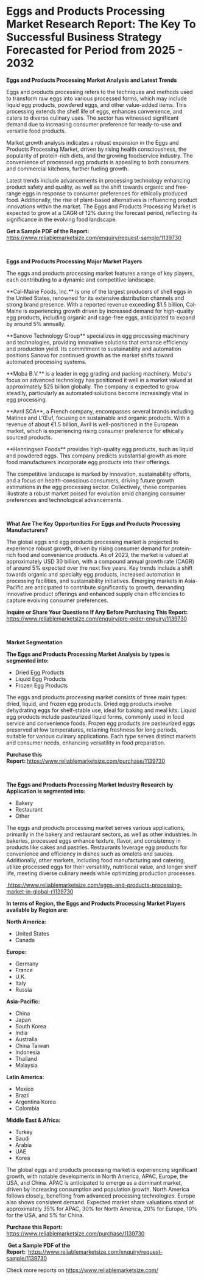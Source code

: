 <p><h1>Eggs and Products Processing Market Research Report: The Key To Successful Business Strategy Forecasted for Period from 2025 - 2032</h1></p><p><strong>Eggs and Products Processing Market Analysis and Latest Trends</strong></p>
<p><p>Eggs and products processing refers to the techniques and methods used to transform raw eggs into various processed forms, which may include liquid egg products, powdered eggs, and other value-added items. This processing extends the shelf life of eggs, enhances convenience, and caters to diverse culinary uses. The sector has witnessed significant demand due to increasing consumer preference for ready-to-use and versatile food products.</p><p>Market growth analysis indicates a robust expansion in the Eggs and Products Processing Market, driven by rising health consciousness, the popularity of protein-rich diets, and the growing foodservice industry. The convenience of processed egg products is appealing to both consumers and commercial kitchens, further fueling growth.</p><p>Latest trends include advancements in processing technology enhancing product safety and quality, as well as the shift towards organic and free-range eggs in response to consumer preferences for ethically produced food. Additionally, the rise of plant-based alternatives is influencing product innovations within the market. The Eggs and Products Processing Market is expected to grow at a CAGR of 12% during the forecast period, reflecting its significance in the evolving food landscape.</p></p>
<p><strong>Get a Sample PDF of the Report:&nbsp;</strong> <a href="https://www.reliablemarketsize.com/enquiry/request-sample/1139730?utm_campaign=2315&utm_medium=2&utm_source=Github&utm_content=ia&utm_term=25032025&utm_id=eggs-and-products-processing">https://www.reliablemarketsize.com/enquiry/request-sample/1139730</a></p>
<p>&nbsp;</p>
<p><strong>Eggs and Products Processing Major Market Players</strong></p>
<p><p>The eggs and products processing market features a range of key players, each contributing to a dynamic and competitive landscape. </p><p>**Cal-Maine Foods, Inc.** is one of the largest producers of shell eggs in the United States, renowned for its extensive distribution channels and strong brand presence. With a reported revenue exceeding $1.5 billion, Cal-Maine is experiencing growth driven by increased demand for high-quality egg products, including organic and cage-free eggs, anticipated to expand by around 5% annually.</p><p>**Sanovo Technology Group** specializes in egg processing machinery and technologies, providing innovative solutions that enhance efficiency and production yield. Its commitment to sustainability and automation positions Sanovo for continued growth as the market shifts toward automated processing systems.</p><p>**Moba B.V.** is a leader in egg grading and packing machinery. Moba's focus on advanced technology has positioned it well in a market valued at approximately $25 billion globally. The company is expected to grow steadily, particularly as automated solutions become increasingly vital in egg processing.</p><p>**Avril SCA**, a French company, encompasses several brands including Matines and L'Œuf, focusing on sustainable and organic products. With a revenue of about €1.5 billion, Avril is well-positioned in the European market, which is experiencing rising consumer preference for ethically sourced products.</p><p>**Henningsen Foods** provides high-quality egg products, such as liquid and powdered eggs. This company predicts substantial growth as more food manufacturers incorporate egg products into their offerings.</p><p>The competitive landscape is marked by innovation, sustainability efforts, and a focus on health-conscious consumers, driving future growth estimations in the egg processing sector. Collectively, these companies illustrate a robust market poised for evolution amid changing consumer preferences and technological advancements.</p></p>
<p>&nbsp;</p>
<p><strong>What Are The Key Opportunities For Eggs and Products Processing Manufacturers?</strong></p>
<p><p>The global eggs and egg products processing market is projected to experience robust growth, driven by rising consumer demand for protein-rich food and convenience products. As of 2023, the market is valued at approximately USD 30 billion, with a compound annual growth rate (CAGR) of around 5% expected over the next five years. Key trends include a shift towards organic and specialty egg products, increased automation in processing facilities, and sustainability initiatives. Emerging markets in Asia-Pacific are anticipated to contribute significantly to growth, demanding innovative product offerings and enhanced supply chain efficiencies to capture evolving consumer preferences.</p></p>
<p><strong>Inquire or Share Your Questions If Any Before Purchasing This Report:</strong> <a href="https://www.reliablemarketsize.com/enquiry/pre-order-enquiry/1139730?utm_campaign=2315&utm_medium=2&utm_source=Github&utm_content=ia&utm_term=25032025&utm_id=eggs-and-products-processing">https://www.reliablemarketsize.com/enquiry/pre-order-enquiry/1139730</a></p>
<p>&nbsp;</p>
<p><strong>Market Segmentation</strong></p>
<p><strong>The Eggs and Products Processing Market Analysis by types is segmented into:</strong></p>
<p><ul><li>Dried Egg Products</li><li>Liquid Egg Products</li><li>Frozen Egg Products</li></ul></p>
<p><p>The eggs and products processing market consists of three main types: dried, liquid, and frozen egg products. Dried egg products involve dehydrating eggs for shelf-stable use, ideal for baking and meal kits. Liquid egg products include pasteurized liquid forms, commonly used in food service and convenience foods. Frozen egg products are pasteurized eggs preserved at low temperatures, retaining freshness for long periods, suitable for various culinary applications. Each type serves distinct markets and consumer needs, enhancing versatility in food preparation.</p></p>
<p><strong>Purchase this Report:&nbsp;</strong><a href="https://www.reliablemarketsize.com/purchase/1139730?utm_campaign=2315&utm_medium=2&utm_source=Github&utm_content=ia&utm_term=25032025&utm_id=eggs-and-products-processing">https://www.reliablemarketsize.com/purchase/1139730</a></p>
<p>&nbsp;</p>
<p><strong>The Eggs and Products Processing Market Industry Research by Application is segmented into:</strong></p>
<p><ul><li>Bakery</li><li>Restaurant</li><li>Other</li></ul></p>
<p><p>The eggs and products processing market serves various applications, primarily in the bakery and restaurant sectors, as well as other industries. In bakeries, processed eggs enhance texture, flavor, and consistency in products like cakes and pastries. Restaurants leverage egg products for convenience and efficiency in dishes such as omelets and sauces. Additionally, other markets, including food manufacturing and catering, utilize processed eggs for their versatility, nutritional value, and longer shelf life, meeting diverse culinary needs while optimizing production processes.</p></p>
<p><a href="https://www.reliablemarketsize.com/eggs-and-products-processing-market-in-global-r1139730?utm_campaign=2315&utm_medium=2&utm_source=Github&utm_content=ia&utm_term=25032025&utm_id=eggs-and-products-processing">&nbsp;https://www.reliablemarketsize.com/eggs-and-products-processing-market-in-global-r1139730</a></p>
<p><strong>In terms of Region, the Eggs and Products Processing Market Players available by Region are:</strong></p>
<p>
    <p> <strong> North America: </strong>
        <ul>
            <li>United States</li>
            <li>Canada</li>
        </ul>
        </p> 
    <p> <strong> Europe: </strong>
        <ul>
            <li>Germany</li>
            <li>France</li>
            <li>U.K.</li>
            <li>Italy</li>
            <li>Russia</li>
        </ul>
        </p> 
    <p> <strong> Asia-Pacific: </strong>
        <ul>
            <li>China</li>
            <li>Japan</li>
            <li>South Korea</li>
            <li>India</li>
            <li>Australia</li>
            <li>China Taiwan</li>
            <li>Indonesia</li>
            <li>Thailand</li>
            <li>Malaysia</li>
        </ul>
        </p> 
    <p> <strong> Latin America: </strong>
        <ul>
            <li>Mexico</li>
            <li>Brazil</li>
            <li>Argentina Korea</li>
            <li>Colombia</li>
        </ul>
        </p> 
    <p> <strong> Middle East & Africa: </strong>
        <ul>
            <li>Turkey</li>
            <li>Saudi</li>
            <li>Arabia</li>
            <li>UAE</li>
            <li>Korea</li>
        </ul>
    </p>
    </p>
<p><p>The global eggs and products processing market is experiencing significant growth, with notable developments in North America, APAC, Europe, the USA, and China. APAC is anticipated to emerge as a dominant market, driven by increasing consumption and population growth. North America follows closely, benefiting from advanced processing technologies. Europe also shows consistent demand. Expected market share valuations stand at approximately 35% for APAC, 30% for North America, 20% for Europe, 10% for the USA, and 5% for China.</p></p>
<p><strong>Purchase this Report: </strong><a href="https://www.reliablemarketsize.com/purchase/1139730?utm_campaign=2315&utm_medium=2&utm_source=Github&utm_content=ia&utm_term=25032025&utm_id=eggs-and-products-processing">https://www.reliablemarketsize.com/purchase/1139730</a></p>
<p>&nbsp;<strong>Get a Sample PDF of the Report:&nbsp;&nbsp;</strong><a href="https://www.reliablemarketsize.com/enquiry/request-sample/1139730?utm_campaign=2315&utm_medium=2&utm_source=Github&utm_content=ia&utm_term=25032025&utm_id=eggs-and-products-processing">https://www.reliablemarketsize.com/enquiry/request-sample/1139730</a></p>
<p><strong></strong></p>
<p>Check more reports on <a href="https://www.reliablemarketsize.com/?utm_campaign=2315&utm_medium=2&utm_source=Github&utm_content=ia&utm_term=25032025&utm_id=eggs-and-products-processing">https://www.reliablemarketsize.com/</a></p>